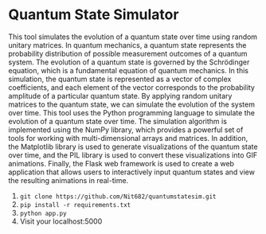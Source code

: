 ﻿# Quantum State Simulator

This tool simulates the evolution of a quantum state over time using 
random unitary matrices. In quantum mechanics, a quantum state represents 
the probability distribution of possible measurement outcomes of a quantum 
system. The evolution of a quantum state is governed by the Schrödinger 
equation, which is a fundamental equation of quantum mechanics. In this 
simulation, the quantum state is represented as a vector of complex 
coefficients, and each element of the vector corresponds to the 
probability amplitude of a particular quantum state. By applying random 
unitary matrices to the quantum state, we can simulate the evolution of 
the system over time. This tool uses the Python programming language to 
simulate the evolution of a quantum state over time. The simulation 
algorithm is implemented using the NumPy library, which provides a 
powerful set of tools for working with multi-dimensional arrays and 
matrices. In addition, the Matplotlib library is used to generate 
visualizations of the quantum state over time, and the PIL library is 
used to convert these visualizations into GIF animations. Finally, the 
Flask web framework is used to create a web application that allows users 
to interactively input quantum states and view the resulting animations in 
real-time.

1. `git clone https://github.com/Nit682/quantumstatesim.git`
2. `pip install -r requirements.txt`
3. `python app.py`
4. Visit your localhost:5000
